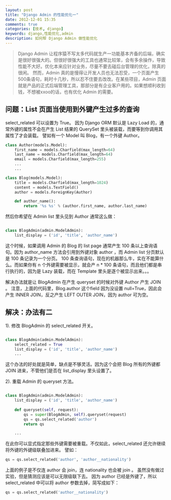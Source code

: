 ```yaml
---
layout: post
title: "Django Admin 的性能优化一"
date: 2012-12-01 15:35
comments: true
categories: [技术, django]
keywords: django,性能优化,admin
description: 如何帮 Django Admin 做性能优化
---
```


> Django Admin 让程序猿不写太多代码就生产一功能基本齐备的后端，确实是很好很强大的。但很好很强大的工具也通常比较笨，会有多余操作，导致性能不大好。优化本来应针对业务，尽量不要去碰后台管理的优化，除真的很闲。
> 然而，Admin 真的是慢得让开发人员也无法忍受，一个页面产生500条语句，耗时十几秒，所以忍不住要去改改。在某些项目，Admin 页面就是产品的正式后端管理工具，那部分是有企业客户用的。如果想顺利收到钱，不想被xxoo的话，也有优化 Admin 的需要。

问题：List 页面当使用到外键产生过多的查询
-----------------------------------

select_related 可以设置为 True。 因为 Django ORM 默认是 Lazy Load 的，通常外键的属性不会在产生 List 结果的 QuerySet 里头被装载，而要等到你调用其属性了才会装载。
譬如有一个 Model 叫 Blog，有一个外键 Author。

```python
class Author(models.Model):
    first_name = models.Charfield(max_length=64)
    last_name = models.Charfield(max_length=64)
    email = models.Charfield(max_length=255)
    ...
    ...

class Blog(models.Model):
    title = models.Charfield(max_length=1024)
    content = models.TextField()
    author = models.ForeignKey(Author)

    def author_name():
        return '%s %s' % (author.first_name, author.last_name)


```

然后你希望在 Admin list 里头见到 Author 通常这么做：

```python

class BlogAdmin(admin.ModelAdmin):
    list_display = ('id', 'title', 'author_name')
```

这个时候，如果调用 Admin 的 Blog 的 list page 通常产生 100 条以上查询语句。因为 author_name 方法会引用到外键对象 author ，而 Admin list 分页默认是 100 条记录为一个分页。
100 条查询语句，现在的机器那么牛，实在不能算什么。而如果你有 n 个外键需要被显示，就会产 n * 100 条语句，而且他们都是串行执行的，因为是 Lazy 装载，而在 Template 里头是逐个被显示出来。。。


解决办法就是让 BlogAdmin 在产生 queryset 的时候对外键 Author 产生 JOIN 。
注意，上面的代码里，Blog.author 这个field 因为没设置 null=True，因此会产生 INNER JOIN，反之产生 LEFT OUTER JOIN，因为 author 可为空。

解决：办法有二
------------
1). 修改 BlogAdmin 的 select_related 开关。

```python

class BlogAdmin(admin.ModelAdmin):
    select_related = True
    list_display = ('id', 'title', 'author_name')
    ...
```

这个办法的好处就是简单，缺点是不够灵活。因为这个会把 Blog 所有的外键都 JOIN 进来，不管他们是否在 list_display 里头设置了。

2). 重载 Admin 的 queryset 方法。
```python

class BlogAdmin(admin.ModelAdmin):
    list_display = ('id', 'title', 'author_name')
    
    def queryset(self, request):
        qs = super(BlogAdmin, self).queryset(request)
        qs = qs.select_related('author')
        return qs

    ...
```

在此你可以显式指定那些外键需要被重载。不仅如此，select_related 还允许继续将外键的外键级联叠加进来。
譬如：

```python
qs = qs.select_related('author', 'author__nationality')
```
上面的例子是不仅连 author 会 join，连 nationality 也会被 join 。
虽然没有做过实验，但是猜测应该是可以无限级联下去。
因为 author 已经是外键了，所以 select_related 中可以将 author 参数去掉，简写成如下：

```python
qs = qs.select_related('author__nationality')
```
